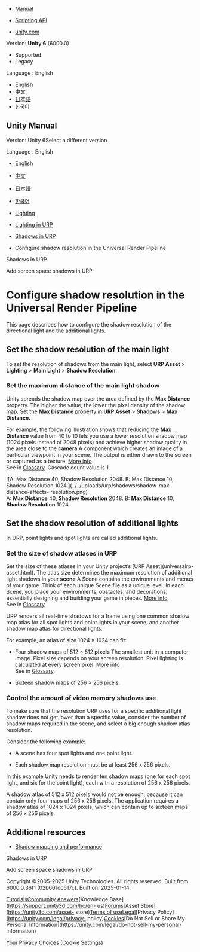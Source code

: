 [](https://docs.unity3d.com)

  * [Manual](../Manual/index.html)
  * [Scripting API](../ScriptReference/index.html)

  * [unity.com](https://unity.com/)

Version: **Unity 6** (6000.0)

  * Supported
  * Legacy

Language : English

  * [English](/Manual/urp/shadow-resolution-urp.html)
  * [中文](/cn/current/Manual/urp/shadow-resolution-urp.html)
  * [日本語](/ja/current/Manual/urp/shadow-resolution-urp.html)
  * [한국어](/kr/current/Manual/urp/shadow-resolution-urp.html)

[](https://docs.unity3d.com)

## Unity Manual

Version: Unity 6Select a different version

Language : English

  * [English](/Manual/urp/shadow-resolution-urp.html)
  * [中文](/cn/current/Manual/urp/shadow-resolution-urp.html)
  * [日本語](/ja/current/Manual/urp/shadow-resolution-urp.html)
  * [한국어](/kr/current/Manual/urp/shadow-resolution-urp.html)

  * [Lighting](../LightingOverview.html)
  * [Lighting in URP](../urp/lighting-landing.html)
  * [Shadows in URP](../urp/Shadows-in-URP.html)
  * Configure shadow resolution in the Universal Render Pipeline

[](../urp/Shadows-in-URP.html)

Shadows in URP

[](../urp/renderer-feature-screen-space-shadows.html)

Add screen space shadows in URP

# Configure shadow resolution in the Universal Render Pipeline

This page describes how to configure the shadow resolution of the directional
light and the additional lights.

## Set the shadow resolution of the main light

To set the resolution of shadows from the main light, select **URP Asset** >
**Lighting** > **Main Light** > **Shadow Resolution**.

###  Set the maximum distance of the main light shadow

Unity spreads the shadow map over the area defined by the **Max Distance**
property. The higher the value, the lower the pixel density of the shadow map.
Set the **Max Distance** property in **URP Asset** > **Shadows** > **Max
Distance**.

For example, the following illustration shows that reducing the **Max
Distance** value from 40 to 10 lets you use a lower resolution shadow map
(1024 pixels instead of 2048 pixels) and achieve higher shadow quality in the
area close to the **camera** A component which creates an image of a
particular viewpoint in your scene. The output is either drawn to the screen
or captured as a texture. [More info](../CamerasOverview.html)  
See in [Glossary](../Glossary.html#Camera). Cascade count value is 1.

![A: Max Distance 40, Shadow Resolution 2048. B: Max Distance 10, Shadow
Resolution 1024.](../../uploads/urp/shadows/shadow-max-distance-affects-
resolution.png)  
A: **Max Distance** 40, **Shadow Resolution** 2048\. B: **Max Distance** 10,
**Shadow Resolution** 1024.

##  Set the shadow resolution of additional lights

In URP, point lights and spot lights are called additional lights.

###  Set the size of shadow atlases in URP

Set the size of these atlases in your Unity project’s [URP Asset](universalrp-
asset.html). The atlas size determines the maximum resolution of additional
light shadows in your **scene** A Scene contains the environments and menus of
your game. Think of each unique Scene file as a unique level. In each Scene,
you place your environments, obstacles, and decorations, essentially designing
and building your game in pieces. [More info](../CreatingScenes.html)  
See in [Glossary](../Glossary.html#Scene).

URP renders all real-time shadows for a frame using one common shadow map
atlas for all spot lights and point lights in your scene, and another shadow
map atlas for directional lights.

For example, an atlas of size 1024 × 1024 can fit:

  * Four shadow maps of 512 × 512 **pixels** The smallest unit in a computer image. Pixel size depends on your screen resolution. Pixel lighting is calculated at every screen pixel. [More info](../ShadowPerformance.html)  
See in [Glossary](../Glossary.html#pixel).

  * Sixteen shadow maps of 256 × 256 pixels.

### Control the amount of video memory shadows use

To make sure that the resolution URP uses for a specific additional light
shadow does not get lower than a specific value, consider the number of shadow
maps required in the scene, and select a big enough shadow atlas resolution.

Consider the following example:

  * A scene has four spot lights and one point light.

  * Each shadow map resolution must be at least 256 x 256 pixels.

In this example Unity needs to render ten shadow maps (one for each spot
light, and six for the point light), each with a resolution of 256 x 256
pixels.

A shadow atlas of 512 x 512 pixels would not be enough, because it can contain
only four maps of 256 x 256 pixels. The application requires a shadow atlas of
1024 x 1024 pixels, which can contain up to sixteen maps of 256 x 256 pixels.

## Additional resources

  * [Shadow mapping and performance](../shadow-mapping.html#shadow-mapping-performance)

[](../urp/Shadows-in-URP.html)

Shadows in URP

[](../urp/renderer-feature-screen-space-shadows.html)

Add screen space shadows in URP

Copyright ©2005-2025 Unity Technologies. All rights reserved. Built from
6000.0.36f1 (02b661dc617c). Built on: 2025-01-14.

[Tutorials](https://learn.unity.com/)[Community
Answers](https://answers.unity3d.com)[Knowledge
Base](https://support.unity3d.com/hc/en-
us)[Forums](https://forum.unity3d.com)[Asset Store](https://unity3d.com/asset-
store)[Terms of
use](https://docs.unity3d.com/Manual/TermsOfUse.html)[Legal](https://unity.com/legal)[Privacy
Policy](https://unity.com/legal/privacy-
policy)[Cookies](https://unity.com/legal/cookie-policy)[Do Not Sell or Share
My Personal Information](https://unity.com/legal/do-not-sell-my-personal-
information)

[Your Privacy Choices (Cookie Settings)](javascript:void\(0\);)

